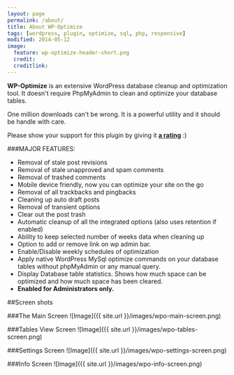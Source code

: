 ```yaml
---
layout: page
permalink: /about/
title: About WP-Optimize
tags: [wordpress, plugin, optimize, sql, php, responsive]
modified: 2014-05-12
image:
  feature: wp-optimize-header-short.png
  credit: 
  creditlink: 
---
```


**WP-Optimize** is an extensive WordPress database cleanup and optimization tool. It doesn't require PhpMyAdmin to clean and optimize your database tables. 

One million downloads can't be wrong. It is a powerful utility and it should be handle with care.

Please show your support for this plugin by giving it **[a rating](http://wordpress.org/support/view/plugin-reviews/wp-optimize?rate=5#postform)** :)

###MAJOR FEATURES:

*   Removal of stale post revisions
*   Removal of stale unapproved and spam comments
*   Removal of trashed comments
*   Mobile device friendly, now you can optimize your site on the go
*   Removal of all trackbacks and pingbacks
*   Cleaning up auto draft posts
*   Removal of transient options
*   Clear out the post trash
*   Automatic cleanup of all the integrated options (also uses retention if enabled)
*   Ability to keep selected number of weeks data when cleaning up
*   Option to add or remove link on wp admin bar.
*   Enable/Disable weekly schedules of optimization
*   Apply native WordPress MySql optimize commands on your database tables without phpMyAdmin or any manual query.
*   Display Database table statistics. Shows how much space can be optimized and how much space has been cleared.
*   **Enabled for Administrators only.**

##Screen shots

###The Main Screen
![Image]({{ site.url }}/images/wpo-main-screen.png)

###Tables View Screen
![Image]({{ site.url }}/images/wpo-tables-screen.png)

###Settings Screen
![Image]({{ site.url }}/images/wpo-settings-screen.png)

###Info Screen
![Image]({{ site.url }}/images/wpo-info-screen.png)

